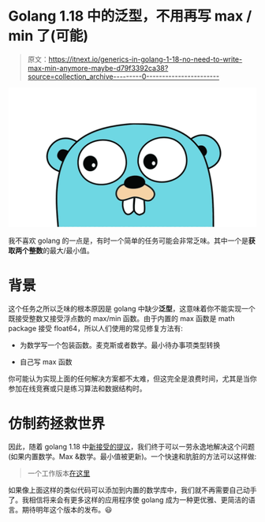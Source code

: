 # Golang 1.18 中的泛型，不用再写 max / min 了(可能)

> 原文：<https://itnext.io/generics-in-golang-1-18-no-need-to-write-max-min-anymore-maybe-d79f3392ca38?source=collection_archive---------0----------------------->

![](img/c8be7508964ca4629be9b5bbabed97b7.png)

我不喜欢 golang 的一点是，有时一个简单的任务可能会非常乏味。其中一个是**获取两个整数**的最大/最小值。

# 背景

这个任务之所以乏味的根本原因是 golang 中缺少**泛型**，这意味着你不能实现一个既接受整数又接受浮点数的 max/min 函数。由于内置的 max 函数是 math package 接受 float64，所以人们使用的常见修复方法有:

*   为数学写一个包装函数。麦克斯或者数学。最小待办事项类型转换

*   自己写 max 函数

你可能认为实现上面的任何解决方案都不太难，但这完全是浪费时间，尤其是当你参加在线竞赛或只是练习算法和数据结构时。

# 仿制药拯救世界

因此，随着 golang 1.18 中[新接受的提议](https://go.googlesource.com/proposal/+/refs/heads/master/design/43651-type-parameters.md)，我们终于可以一劳永逸地解决这个问题(如果内置数学。Max &数学。最小值被更新)。一个快速和肮脏的方法可以这样做:

> 一个工作版本[在这里](https://go2goplay.golang.org/p/XF6wM3JF2QM)

如果像上面这样的类似代码可以添加到内置的数学库中，我们就不再需要自己动手了。我相信将来会有更多这样的应用程序使 golang 成为一种更优雅、更简洁的语言。期待明年这个版本的发布。😃